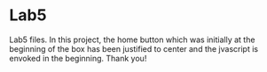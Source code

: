 # Lab5
Lab5 files.
In this project, the home button which was initially at the beginning of the box has been justified to center and the jvascript is envoked in the beginning.
Thank you!
